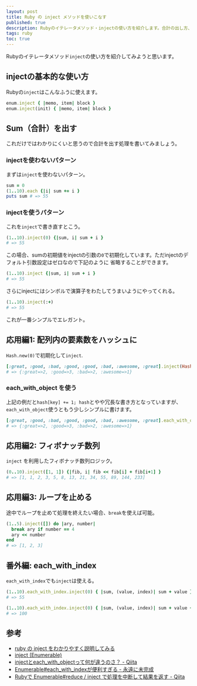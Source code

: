 ```yaml
---
layout: post
title: Ruby の inject メソッドを使いこなす
published: true
description: Rubyのイテレータメソッド・injectの使い方を紹介します。合計の出し方、配列内の要素数をハッシュにしたり、each_with_objectの使い方など。
tags: ruby
toc: true
---
```


Rubyのイテレータメソッド`inject`の使い方を紹介してみようと思います。

## injectの基本的な使い方

Rubyの`inject`はこんなふうに使えます。

```rb
enum.inject { |memo, item| block }
enum.inject(init) { |memo, item| block }
```

## Sum（合計）を出す

これだけではわかりにくいと思うので合計を出す処理を書いてみましょう。

### injectを使わないパターン

まずは`inject`を使わないパターン。

```rb
sum = 0
(1..10).each {|i| sum += i }
puts sum # => 55
```

### injectを使うパターン

これを`inject`で書き直すとこう。

```rb
(1..10).inject(0) {|sum, i| sum + i }
# => 55
```

この場合、sumの初期値をinjectの引数の`0`で初期化しています。ただinjectのデフォルト引数設定はゼロなので下記のように 省略することができます。

```rb
(1..10).inject {|sum, i| sum + i }
# => 55
```

さらにinjectにはシンボルで演算子をわたしてうまいようにやってくれる。

```rb
(1..10).inject(:+)
# => 55
```

これが一番シンプルでエレガント。

## 応用編1: 配列内の要素数をハッシュに

`Hash.new(0)`で初期化して`inject`.

```rb
[:great, :good, :bad, :good, :good, :bad, :awesome, :great].inject(Hash.new(0)) {|hash, key| hash[key] += 1; hash}
# => {:great=>2, :good=>3, :bad=>2, :awesome=>1}
```

### each_with_object を使う

上記の例だと`hash[key] += 1; hash`とやや冗長な書き方となっていますが、`each_with_object`使うともう少しシンプルに書けます。

```rb
[:great, :good, :bad, :good, :good, :bad, :awesome, :great].each_with_object(Hash.new(0)) {|key, hash| hash[key] += 1}
# => {:great=>2, :good=>3, :bad=>2, :awesome=>1}
```

## 応用編2: フィボナッチ数列

`inject` を利用したフィボナッチ数列ロジック。

```rb
(0..10).inject([1, 1]) {|fib, i| fib << fib[i] + fib[i+1] }
# => [1, 1, 2, 3, 5, 8, 13, 21, 34, 55, 89, 144, 233]
```

## 応用編3: ループを止める

途中でループを止めて処理を終えたい場合、`break`を使えば可能。

```rb
(1..5).inject([]) do |ary, number|
  break ary if number == 4
  ary << number
end
# => [1, 2, 3]
```

## 番外編: each_with_index

`each_with_index`でも`inject`は使える。

```rb
(1..10).each_with_index.inject(0) { |sum, (value, index)| sum + value }
# => 55

(1..10).each_with_index.inject(0) { |sum, (value, index)| sum + value + index}
# => 100
```

## 参考

* [ruby の inject をわかりやすく説明してみる](http://kenkiti.hatenadiary.jp/entry/20090114/ruby_inject)
* [inject (Enumerable)](http://ref.xaio.jp/ruby/classes/enumerable/inject)
* [injectとeach_with_objectって何が違うのさ？ - Qiita](http://qiita.com/Kta-M/items/c9781e09d96601687767)
* [Enumerable#each_with_indexが便利すぎる - 永遠に未完成](http://thinca.hatenablog.com/entry/20090410/1239374983)
* [Rubyで Enumerable#reduce / inject で処理を中断して結果を返す - Qiita](https://qiita.com/minoritea/items/daf8ee91f2de1725b9b0)
